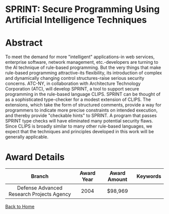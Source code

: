 
SPRINT: Secure Programming Using Artificial Intelligence Techniques
===================================================================

# Abstract


To meet the demand for more "intelligent" applications-in web services, enterprise software, network management, etc.-developers are turning to the AI technique of rule-based programming. But the very things that make rule-based programming attractive-its flexibility, its introduction of complex and dynamically changing control structures-raise serious security concerns.    ATC-NY, in collaboration with Architecture Technology Corporation (ATC), will develop SPRINT, a tool to support secure programming in the rule-based language CLIPS.  SPRINT can be thought of as a sophisticated type-checker for a modest extension of CLIPS.  The extensions, which take the form of structured comments, provide a way for programmers to indicate more precise constraints on intended execution, and thereby provide "checkable hints" to SPRINT.  A program that passes SPRINT type checks will have eliminated many potential security flaws.  Since CLIPS is broadly similar to many other rule-based languages, we expect that the techniques and principles developed in this work will be generally applicable.  

# Award Details

|Branch|Award Year|Award Amount|Keywords|
| :---: | :---: | :---: | :---: |
|Defense Advanced Research Projects Agency|2004|$98,969||
  
  


[Back to Home](https://github.com/chrischow/dod_sbir_awards/Reports/JT/#56)